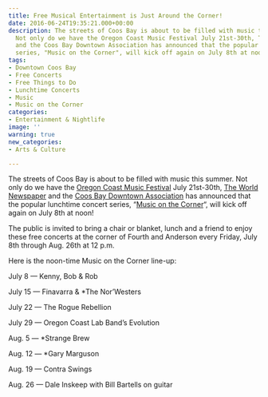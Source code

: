 ```yaml
---
title: Free Musical Entertainment is Just Around the Corner!
date: 2016-06-24T19:35:21.000+00:00
description: The streets of Coos Bay is about to be filled with music this summer.
  Not only do we have the Oregon Coast Music Festival July 21st-30th, The World Newspaper
  and the Coos Bay Downtown Association has announced that the popular lunchtime concert
  series, "Music on the Corner", will kick off again on July 8th at noon!
tags:
- Downtown Coos Bay
- Free Concerts
- Free Things to Do
- Lunchtime Concerts
- Music
- Music on the Corner
categories:
- Entertainment & Nightlife
image: ''
warning: true
new_categories:
- Arts & Culture

---
```

The streets of Coos Bay is about to be filled with music this summer. Not only do we have the <a href="/2016/06/12-things-you-need-to-know-about-the-2016-oregon-coast-music-festival/" target="_blank">Oregon Coast Music Festival</a> July 21st-30th, <a href="http://theworldlink.com/" target="_blank">The World Newspaper</a> and the <a href="http://coosbaydowntown.org/" target="_blank">Coos Bay Downtown Association</a> has announced that the popular lunchtime concert series, &#8220;<a href="http://theworldlink.com/lifestyles/go/music-will-return-to-the-corner/article_d0fbcd81-bc80-516f-ae7e-7f023c35ee40.html" target="_blank">Music on the Corner</a>&#8220;, will kick off again on July 8th at noon!

The public is invited to bring a chair or blanket, lunch and a friend to enjoy these free concerts at the corner of Fourth and Anderson every Friday, July 8th through Aug. 26th at 12 p.m.

Here is the noon-time Music on the Corner line-up:
  
July 8 — Kenny, Bob & Rob
  
July 15 — Finavarra & *The Nor&#8217;Westers
  
July 22 — The Rogue Rebellion
  
July 29 — Oregon Coast Lab Band’s Evolution
  
Aug. 5 — *Strange Brew
  
Aug. 12 — *Gary Marguson
  
Aug. 19 — Contra Swings
  
Aug. 26 — Dale Inskeep with Bill Bartells on guitar